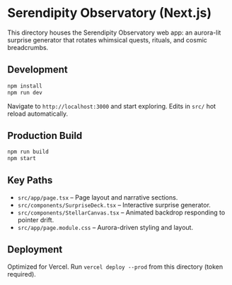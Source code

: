 # Serendipity Observatory (Next.js)

This directory houses the Serendipity Observatory web app: an aurora-lit surprise generator that rotates whimsical quests, rituals, and cosmic breadcrumbs.

## Development

```bash
npm install
npm run dev
```

Navigate to `http://localhost:3000` and start exploring. Edits in `src/` hot reload automatically.

## Production Build

```bash
npm run build
npm start
```

## Key Paths

- `src/app/page.tsx` – Page layout and narrative sections.
- `src/components/SurpriseDeck.tsx` – Interactive surprise generator.
- `src/components/StellarCanvas.tsx` – Animated backdrop responding to pointer drift.
- `src/app/page.module.css` – Aurora-driven styling and layout.

## Deployment

Optimized for Vercel. Run `vercel deploy --prod` from this directory (token required).
